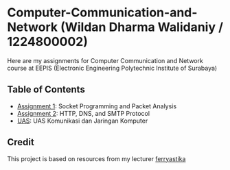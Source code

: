 # Computer-Communication-and-Network (Wildan Dharma Walidaniy / 1224800002)

Here are my assignments for Computer Communication and Network course at EEPIS (Electronic Engineering Polytechnic Institute of Surabaya)

## Table of Contents

- [Assignment 1](./Assignment%201/): Socket Programming and Packet Analysis
- [Assignment 2](./Assignment%202): HTTP, DNS, and SMTP Protocol
- [UAS](./UAS): UAS Komunikasi dan Jaringan Komputer

## Credit

This project is based on resources from my lecturer [ferryastika](https://github.com/ferryastika)
